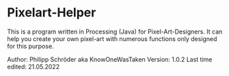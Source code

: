 # Pixelart-Helper
This is a program written in Processing (Java) for Pixel-Art-Designers. It can help you create your own pixel-art with numerous functions only
designed for this purpose. 

Author: Philipp Schröder aka KnowOneWasTaken
Version: 1.0.2
Last time edited: 21.05.2022
